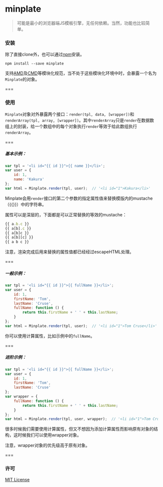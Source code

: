 # minplate

> 可能是最小的浏览器端JS模板引擎，无任何依赖。当然，功能也比较简单。

### 安装

除了直接clone外，也可以通过[npm](https://www.npmjs.com/)安装。

```
npm install --save minplate
```

支持[AMD](https://github.com/amdjs/amdjs-api/wiki/AMD)及[CMD](http://www.commonjs.org/)等模块化规范，当不处于这些模块化环境中时，会暴露一个名为```Minplate```的对象。

===

### 使用

```Minplate```对象对外暴露两个接口：```render(tpl, data, [wrapper])```和```renderArray(tpl, array, [wrapper])```。其中```renderArray```只是```render```在数据数组上的封装，给一个数组中的每个对象执行```render```等效于给此数组执行```renderArray```。

===

##### 基本示例：

```js
var tpl = '<li id="{{ id }}">{{ name }}</li>';
var user = { 
    id: 1, 
    name: 'Kakura' 
};
var html = Minplate.render(tpl, user);  // '<li id="1">Kakura</li>'
```

Minplate会用```render```接口的第二个参数的指定属性值来替换模版内的mustache（{{}}）中的字符串。

属性可以是深层的，下面都是可以正常替换的等效的mustache：

```js
{{ a.b.c }}
{{ a[b].c }}
{{ a[b]c }}
{{ a[b][c] }}
{{ a b c }}
```

注意，渲染完成后用来替换的属性值都已经经过escapeHTML处理。

===

##### 一般示例：

```js
var tpl = '<li id="{{ id }}">{{ fullName }}</li>';
var user = { 
    id: 1, 
    firstName: 'Tom',
    lastName: 'Cruse',
    fullName: function () {
        return this.firstName + ' ' + this.lastName;
    }
};
var html = Minplate.render(tpl, user);  // '<li id="1">Tom Cruse</li>'
```

你可以使用计算属性，比如示例中的```fullName```。

===

##### 进阶示例：

```js
var tpl = '<li id="{{ id }}">{{ fullName }}</li>';
var user = { 
    id: 1, 
    firstName: 'Tom',
    lastName: 'Cruse'
};
var wrapper = {
    fullName: function () {
        return this.firstName + ' ' + this.lastName;
    }
};
var html = Minplate.render(tpl, user, wrapper);  // '<li id="1">Tom Cruse</li>'
```

很多时候我们需要使用计算属性，但又不想因为添加计算属性而影响原有对象的结构，这时候我们可以使用wrapper对象。

注意，wrapper对象的优先级高于原有对象。

===

### 许可

[MIT License](https://github.com/MopTym/minplate/blob/master/LICENSE)
